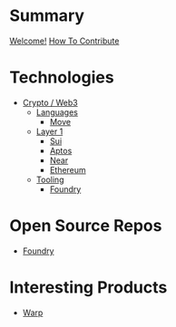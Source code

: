 # Summary

[Welcome!](welcome.md)
[How To Contribute](how-to-contribute.md)

# Technologies

- [Crypto / Web3](categories/crypto.md)
  - [Languages](crypto/languages.md)
    - [Move](crypto/language/move.md)
  - [Layer 1](crypto/layer-1.md)
    - [Sui]()
    - [Aptos]()
    - [Near]()
    - [Ethereum]()
  - [Tooling]()
    - [Foundry]()

# Open Source Repos

- [Foundry]()

# Interesting Products

- [Warp]()
